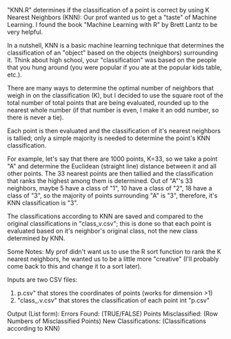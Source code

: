 "KNN.R" determines if the classification of a point is correct by using K Nearest Neighbors (KNN): 
Our prof wanted us to get a "taste" of Machine Learning.  I found the book "Machine Learning with R" by Brett Lantz to be very helpful.

In a nutshell, KNN is a basic machine learning technique that determines the classification of an "object" based on
the objects (neighbors) surrounding it.  Think about high school, your "classification" was based on the people that you hung 
around (you were popular if you ate at the popular kids table, etc.). 

There are many ways to determine the optimal number of neighbors that weigh in on the classification (K), 
but I decided to use the square root of the total number of total points that are being evaluated, rounded up to the 
nearest whole number (if that number is even, I make it an odd number, so there is never a tie).

Each point is then evaluated and the classification of it's nearest neighbors is tallied; only a simple majority is needed 
to determine the point's KNN classification.

For example, let's say that there are 1000 points, K=33, so we take a point "A" and determine the Euclidean (straight line)
distance between it and all other points.  The 33 nearest points are then tallied and the classification that ranks the 
highest among them is determined.  Out of "A"'s 33 neighbors, maybe 5 have a class of "1", 10 have a class of "2", 
18 have a class of "3", so the majority of points surrounding "A" is "3", therefore, it's KNN classification is "3".   

The classifications according to KNN are saved and compared to the original classifications in "class_v.csv"; this is done
so that each point is evaluated based on it's neighbor's original class, not the new class determined by KNN.

Some Notes:
My prof didn't want us to use the R sort function to rank the K nearest neighbors, he wanted us to be 
a little more "creative" (I'll probably come back to this and change it to a sort later).

Inputs are two CSV files:
1. p.csv" that stores the coordinates of points (works for dimension >1)
2. "class_.v.csv" that stores the classification of each point int "p.csv"

Output (List form):
Errors Found:          (TRUE/FALSE)
Points Misclassified:  (Row Numbers of Misclassified Points) 
New Classifications:   (Classifications according to KNN)
